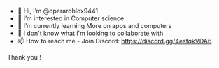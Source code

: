 - 👋 Hi, I’m @operaroblox9441
- 👀 I’m interested in Computer science
- 🌱 I’m currently learning More on apps and computers
- 💞️ I don't know what i'm looking to collaborate with
- 📫 How to reach me - Join Discord: https://discord.gg/4esfqkVDA6

Thank you !
